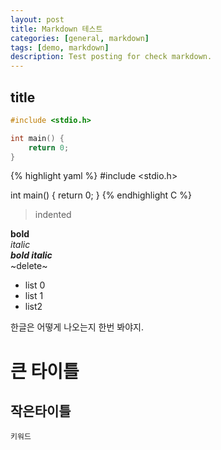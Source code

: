 ```yaml
---
layout: post
title: Markdown 테스트
categories: [general, markdown]
tags: [demo, markdown]
description: Test posting for check markdown.
---
```


title
--------------------

```c
#include <stdio.h>

int main() {
	return 0;
}
```

{% highlight yaml %}
#include <stdio.h>

int main() {
	return 0;
}
{% endhighlight C %}

> indented

**bold**  
*italic*  
***bold italic***  
~delete~

- list 0
- list 1
- list2

한글은 어떻게 나오는지 한번 봐야지.

# 큰 타이틀

## 작은타이틀

`키워드`